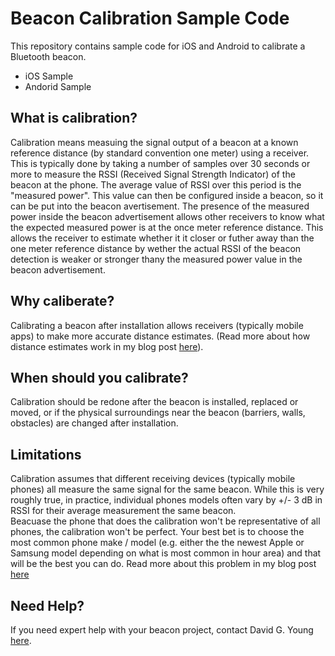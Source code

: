 # Beacon Calibration Sample Code

This repository contains sample code for iOS and Android to calibrate a Bluetooth beacon.

* iOS Sample
* Andorid Sample

## What is calibration?

Calibration means measuing the signal output of a beacon at a known reference distance (by standard convention one meter) using a receiver.  This is typically done by taking a number of samples over 30 seconds or more to measure the RSSI (Received Signal Strength Indicator)  of the beacon at the phone. 
The average value of RSSI over this period is the "measured power".  This value can then be configured inside a beacon, so it can be put into the beacon avertisement.  The presence of the measured power inside the beacon advertisement allows other receivers to know what the expected measured power is at the once meter reference distance.
This allows the receiver to estimate whether it it closer or futher away than the one meter reference distance by wether the actual RSSI of the beacon detection is weaker or stronger thany the measured power value in the beacon advertisement.

## Why caliberate?

Calibrating a beacon after installation allows receivers (typically mobile apps) to make more accurate distance estimates.  (Read more about how distance estimates work in my blog post [here](http://www.davidgyoungtech.com/2020/05/15/how-far-can-you-go)).

## When should you calibrate?

Calibration should be redone after the beacon is installed, replaced or moved, or if the physical surroundings near the beacon (barriers, walls, obstacles) are changed after installation.

## Limitations

Calibration assumes that different receiving devices (typically mobile phones) all measure the same signal for the same beacon.  While this is very roughly true, in practice, individual phones models often vary by +/- 3 dB in RSSI for their average measurement the same beacon.  
Beacuase the phone that does the calibration won't be representative of all phones, the calibration won't be perfect.  Your best bet is to choose the most common phone make / model (e.g. either the the newest Apple or Samsung model depending on what is most common in hour area) and that will be the best you can do.  Read more about this problem in my blog post [here](http://www.davidgyoungtech.com/2020/05/15/how-far-can-you-go)


## Need Help?

If you need expert help with your beacon project, contact David G. Young [here](http://www.davidgyoungtech.com).


